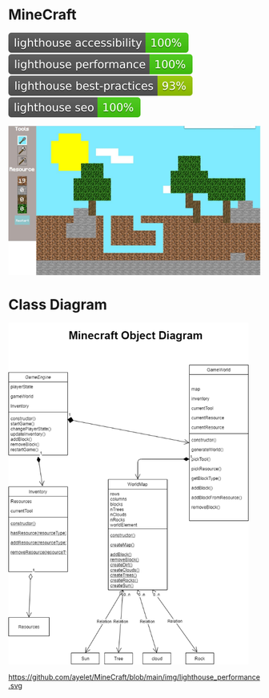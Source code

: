 # MineCraft
![lighthouse badge accessibility](https://github.com/ayelet/MineCraft/blob/main/img/lighthouse_accessibility.svg) ![lighthose badge performance](https://github.com/ayelet/MineCraft/blob/main/img/lighthouse_performance.svg) ![lighthose badge best practice](https://github.com/ayelet/MineCraft/blob/main/img/lighthouse_best-practices.svg) ![lighthose badge seo](https://github.com/ayelet/MineCraft/blob/main/img/lighthouse_seo.svg)

![screen capture](https://github.com/ayelet/MineCraft/blob/main/img/capture.png)

# Class Diagram

<img src="https://github.com/ayelet/MineCraft/blob/main/Minecraft%20Object%20Diagram.png" width="480">

https://github.com/ayelet/MineCraft/blob/main/img/lighthouse_performance.svg

